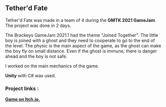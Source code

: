 ## Tether'd Fate

Tether'd Fate was made in a team of 4 during the **GMTK 2021 GameJam**.
The project was done in 2 days.

The Brackeys GameJam 2021.1 had the theme "Joined Together". The little boy is joined with a ghost and they need to cooperate to go to the end of the level.
The physic is the main aspect of the game, as the ghost can make the boy fly on small distance. 
Even if the ghost is immune, there is danger ahead and the boy is not safe.

I worked on the main mechanics of the game.

**Unity** with C# was used. 

### Project links : 

[**Game on Itch.io.**](https://deizama.itch.io/tetherd-fate)